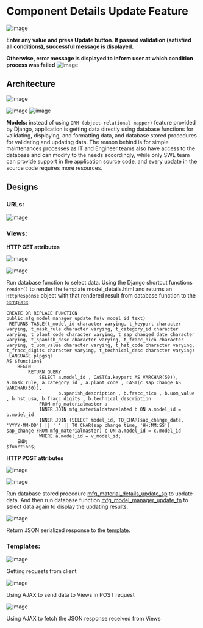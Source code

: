 # Component Details Update Feature

![image](https://user-images.githubusercontent.com/35042430/160862125-0f30e87e-2fa7-4e98-af8a-1981b0a8110d.png)

__Enter any value and press Update button. If passed validation (satisfied all conditions), successful message is displayed.__

__Otherwise, error message is displayed to inform user at which condition process was failed__
![image](https://user-images.githubusercontent.com/35042430/160862209-8f1a755f-cad2-44cd-9153-417ea20aa870.png)

## Architecture

![image](https://user-images.githubusercontent.com/35042430/160871143-9cadc838-c4bb-465d-be0b-75ec65829ca0.png)

![image](https://user-images.githubusercontent.com/35042430/160862892-63d3b007-c7cf-4f59-8731-190921078794.png)
![image](https://user-images.githubusercontent.com/35042430/160862910-57f976ec-c491-41bb-a0ba-41e1cf857fce.png)

__Models:__ instead of using ```ORM (object-relational mapper)``` feature provided by Django, application is getting data directly using database functions for validating, displaying, and formatting data, and database stored procedures for validating and updating data. The reason behind is for simple maintenances processes as IT and Engineer teams also have access to the database and can modify to the needs accordingly, while only SWE team can provide support in the application source code, and every update in the source code requires more resources.

## Designs

### URLs:

![image](https://user-images.githubusercontent.com/35042430/160872973-5dd5764a-2db3-4451-a72d-b27ea33102e6.png)

### Views:

__HTTP GET attributes__

![image](https://user-images.githubusercontent.com/35042430/160866633-19fea563-cec0-4f63-8b20-a3b0cd64f5a2.png)

![image](https://user-images.githubusercontent.com/35042430/160867823-a71ee59a-17e3-42e6-9d79-4657543a6f88.png)

Run database function to select data. Using the Django shortcut functions ```render()``` to render the template model_details.html and returns an ```HttpResponse``` object with that rendered result from database function to the [template](https://github.com/Quananhle/Full-Stack-in-Django/blob/main/Component-Details-Update/Frontend/model_detail.html).

```{SQL}
CREATE OR REPLACE FUNCTION public.mfg_model_manager_update_fn(v_model_id text)
 RETURNS TABLE(t_model_id character varying, t_keypart character varying, t_mask_rule character varying, t_category_id character varying, t_plant_code character varying, t_sap_changed_date character varying, t_spanish_desc character varying, t_fracc_nico character varying, t_uom_value character varying, t_hst_code character varying, t_fracc_digits character varying, t_technical_desc character varying)
 LANGUAGE plpgsql
AS $function$
	BEGIN
		RETURN QUERY
			SELECT a.model_id , CAST(a.keypart AS VARCHAR(50)), a.mask_rule, a.category_id , a.plant_code , CAST(c.sap_change AS VARCHAR(50)), 
				   b.spanish_description , b.fracc_nico , b.uom_value , b.hst_usa, b.fracc_digits , b.technical_description 
			FROM mfg_materialmaster a 
			INNER JOIN mfg_materialdatarelated b ON a.model_id = b.model_id
			INNER JOIN (SELECT model_id, TO_CHAR(sap_change_date, 'YYYY-MM-DD') || ' ' || TO_CHAR(sap_change_time, 'HH:MM:SS') sap_change FROM mfg_materialmaster) c ON a.model_id = c.model_id
			WHERE a.model_id = v_model_id;
	END;
$function$;
```

__HTTP POST attributes__

![image](https://user-images.githubusercontent.com/35042430/160872652-8aab1011-1632-4b8c-b3c3-94188b7ba58e.png)

![image](https://user-images.githubusercontent.com/35042430/160873640-b6a00f5e-62a9-4ed9-90cf-011789cf36d9.png)

Run database stored procedure [mfg_material_details_update_sp](https://github.com/Quananhle/Full-Stack-in-Django/blob/main/Database/Stored-Procedure/mfg_material_details_update_sp.sql) to update data. And then run database function [mfg_model_manager_update_fn](https://github.com/Quananhle/Full-Stack-in-Django/blob/main/Database/Function/mfg_model_manager_update_fn.sql) to select data again to display the updating results.  

![image](https://user-images.githubusercontent.com/35042430/160875096-3b9dc7a6-af09-446d-9c74-f96fd7d0f327.png)

Return JSON serialized response to the [template](https://github.com/Quananhle/Full-Stack-in-Django/blob/main/Component-Details-Update/Frontend/model_detail.html).

### Templates:

![image](https://user-images.githubusercontent.com/35042430/160882120-e1c5c826-086a-4413-ba80-748e41814840.png)

Getting requests from client

![image](https://user-images.githubusercontent.com/35042430/160882290-e06c8b20-432c-4a2f-b6ff-ae7e78e4113a.png)

Using AJAX to send data to Views in POST request

![image](https://user-images.githubusercontent.com/35042430/160883588-eb649ffc-f54d-4576-9225-2991082c324f.png)

Using AJAX to fetch the JSON response received from Views
